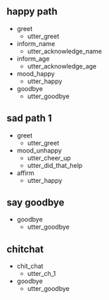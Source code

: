 ## happy path
* greet
  - utter_greet
* inform_name
  - utter_acknowledge_name
* inform_age
  - utter_acknowledge_age
* mood_happy
  - utter_happy
* goodbye
  - utter_goodbye

## sad path 1
* greet
  - utter_greet
* mood_unhappy
  - utter_cheer_up
  - utter_did_that_help
* affirm
  - utter_happy

## say goodbye
* goodbye
  - utter_goodbye

## chitchat
* chit_chat
  - utter_ch_1
* goodbye
  - utter_goodbye
